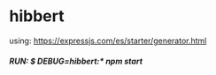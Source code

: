 # hibbert

using: https://expressjs.com/es/starter/generator.html

##### RUN:  $ DEBUG=hibbert:* npm start